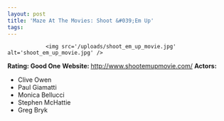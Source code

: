 ```yaml
---
layout: post
title: 'Maze At The Movies: Shoot &#039;Em Up'
tags:
---
```



                <img src='/uploads/shoot_em_up_movie.jpg' alt='shoot_em_up_movie.jpg' />
<p><strong>Rating: Good One</strong>
<strong>Website: </strong><a href="http://www.shootemupmovie.com/"><a href="http://www.shootemupmovie.com/">http://www.shootemupmovie.com/</a></a>
<strong>Actors:</strong></p>
<ul>
    <li>Clive Owen</li>
    <li>Paul Giamatti</li>
    <li>Monica Bellucci</li>
    <li>Stephen McHattie</li>
    <li>Greg Bryk</li>
</ul>
